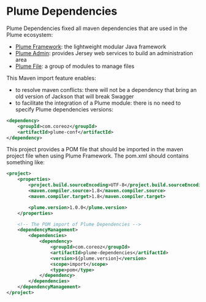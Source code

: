 Plume Dependencies
==================

Plume Dependencies fixed all maven dependencies that are used in the Plume ecosystem:
- [Plume Framework](https://github.com/Coreoz/Plume): the lightweight modular Java framework
- [Plume Admin](https://github.com/Coreoz/Plume-admin): provides Jersey web services to build an administration area
- [Plume File](https://github.com/Coreoz/Plume-file): a group of modules to manage files

This Maven import feature enables:
- to resolve maven conflicts: there will not be a dependency that bring an old version of Jackson that will break Swagger
- to facilitate the integration of a Plume module: there is no need to specify Plume dependencies versions:
```xml
<dependency>
	<groupId>com.coreoz</groupId>
	<artifactId>plume-conf</artifactId>
</dependency>
```

This project provides a POM file that should be imported in the maven project file when using Plume Framework.
The pom.xml should contains something like:
```xml
<project>
	<properties>
		<project.build.sourceEncoding>UTF-8</project.build.sourceEncoding>
		<maven.compiler.source>1.8</maven.compiler.source>
		<maven.compiler.target>1.8</maven.compiler.target>

		<plume.version>1.0.0</plume.version>
	</properties>

	<!-- The POM import of Plume Dependencies -->
	<dependencyManagement>
		<dependencies>
			<dependency>
				<groupId>com.coreoz</groupId>
				<artifactId>plume-dependencies</artifactId>
				<version>${plume.version}</version>
				<scope>import</scope>
				<type>pom</type>
			</dependency>
		</dependencies>
	</dependencyManagement>
</project>
```

